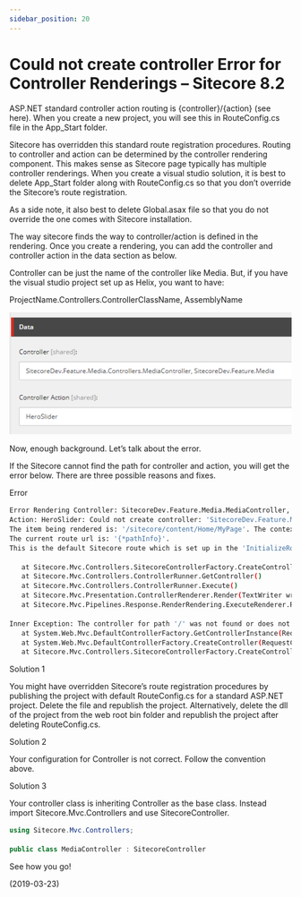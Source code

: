 ```yaml
---
sidebar_position: 20
---
```


# Could not create controller Error for Controller Renderings – Sitecore 8.2

ASP.NET standard controller action routing is {controller}/{action} (see here). When you create a new project, you will see this in RouteConfig.cs file in the App_Start folder.

Sitecore has overridden this standard route registration procedures. Routing to controller and action can be determined by the controller rendering component. This makes sense as Sitecore page typically has multiple controller renderings. When you create a visual studio solution, it is best to delete App_Start folder along with RouteConfig.cs so that you don’t override the Sitecore’s route registration.

As a side note, it also best to delete Global.asax file so that you do not override the one comes with Sitecore installation.

The way sitecore finds the way to controller/action is defined in the rendering. Once you create a rendering, you can add the controller and controller action in the data section as below.

Controller can be just the name of the controller like Media. But, if you have the visual studio project set up as Helix, you want to have:

ProjectName.Controllers.ControllerClassName, AssemblyName

![img](./img/20/img-1.webp)

Now, enough background. Let’s talk about the error.

If the Sitecore cannot find the path for controller and action, you will get the error below. There are three possible reasons and fixes.

Error

```bash
Error Rendering Controller: SitecoreDev.Feature.Media.MediaController, SitecoreDev.Feature.Media.
Action: HeroSlider: Could not create controller: 'SitecoreDev.Feature.Media.MediaController, SitecoreDev.Feature.Media'.
The item being rendered is: '/sitecore/content/Home/MyPage'. The context item is: '/sitecore/content/Home/MyPage'.
The current route url is: '{*pathInfo}'.
This is the default Sitecore route which is set up in the 'InitializeRoutes' processor of the 'initialize' pipeline.

   at Sitecore.Mvc.Controllers.SitecoreControllerFactory.CreateController(RequestContext requestContext, String controllerName)
   at Sitecore.Mvc.Controllers.ControllerRunner.GetController()
   at Sitecore.Mvc.Controllers.ControllerRunner.Execute()
   at Sitecore.Mvc.Presentation.ControllerRenderer.Render(TextWriter writer)
   at Sitecore.Mvc.Pipelines.Response.RenderRendering.ExecuteRenderer.Render(Renderer renderer, TextWriter writer, RenderRenderingArgs args)

Inner Exception: The controller for path '/' was not found or does not implement IController.
   at System.Web.Mvc.DefaultControllerFactory.GetControllerInstance(RequestContext requestContext, Type controllerType)
   at System.Web.Mvc.DefaultControllerFactory.CreateController(RequestContext requestContext, String controllerName)
   at Sitecore.Mvc.Controllers.SitecoreControllerFactory.CreateController(RequestContext requestContext, String controllerName)
```

Solution 1

You might have overridden Sitecore’s route registration procedures by publishing the project with default RouteConfig.cs for a standard ASP.NET project. Delete the file and republish the project. Alternatively, delete the dll of the project from the web root bin folder and republish the project after deleting RouteConfig.cs.

Solution 2

Your configuration for Controller is not correct. Follow the convention above.

Solution 3

Your controller class is inheriting Controller as the base class. Instead import Sitecore.Mvc.Controllers and use SitecoreController.

```csharp
using Sitecore.Mvc.Controllers;

public class MediaController : SitecoreController
```

See how you go!

(2019-03-23)
